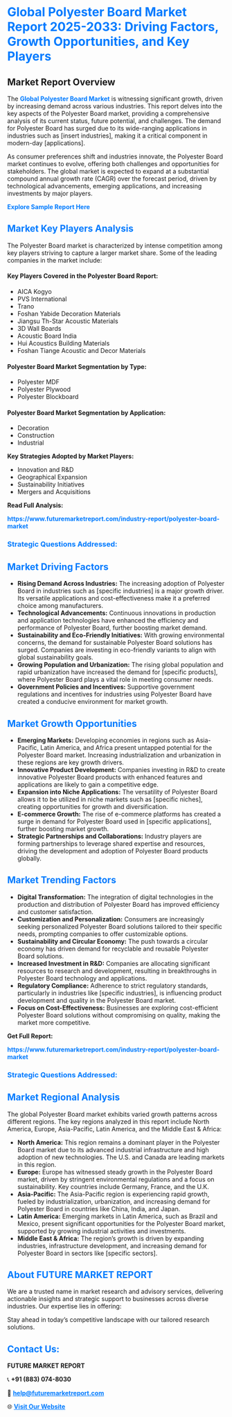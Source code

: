<h1 style="color: #007BFF;">Global Polyester Board Market Report 2025-2033: Driving Factors, Growth Opportunities, and Key Players</h1>

<section id="overview">
<h2>Market Report Overview</h2>
<p>The <a href="https://www.futuremarketreport.com/industry-report/polyester-board-market" style="color: #007BFF; text-decoration: none;"><strong>Global Polyester Board Market</strong></a> is witnessing significant growth, driven by increasing demand across various industries. This report delves into the key aspects of the Polyester Board market, providing a comprehensive analysis of its current status, future potential, and challenges. The demand for Polyester Board has surged due to its wide-ranging applications in industries such as [insert industries], making it a critical component in modern-day [applications].</p>
<p>As consumer preferences shift and industries innovate, the Polyester Board market continues to evolve, offering both challenges and opportunities for stakeholders. The global market is expected to expand at a substantial compound annual growth rate (CAGR) over the forecast period, driven by technological advancements, emerging applications, and increasing investments by major players.</p>
</section>

<section id="overview">
<p><a href="https://www.futuremarketreport.com/request-sample/reportId=52341" style="color: #007BFF; text-decoration: none;"><strong>Explore Sample Report Here</strong></a></p>
</section>

<section id="key-players">
<h2 style="color: #007BFF;">Market Key Players Analysis</h2>
<p>The Polyester Board market is characterized by intense competition among key players striving to capture a larger market share. Some of the leading companies in the market include:</p>
<h4>Key Players Covered in the Polyester Board Report:</h4>
<ul><li>AICA Kogyo</li><li>PVS International</li><li>Trano</li><li>Foshan Yabide Decoration Materials</li><li>Jiangsu Th-Star Acoustic Materials</li><li>3D Wall Boards</li><li>Acoustic Board India</li><li>Hui Acoustics Building Materials</li><li>Foshan Tiange Acoustic and Decor Materials</li></ul>
<h4>Polyester Board Market Segmentation by Type:</h4>
<ul><li>Polyester MDF</li><li>Polyester Plywood</li><li>Polyester Blockboard</li></ul>

<h4>Polyester Board Market Segmentation by Application:</h4>
<ul><li>Decoration</li><li>Construction</li><li>Industrial</li></ul>
<p><strong>Key Strategies Adopted by Market Players:</strong></p>
<ul>
<li>Innovation and R&D</li>
<li>Geographical Expansion</li>
<li>Sustainability Initiatives</li>
<li>Mergers and Acquisitions</li>
</ul>
</section>

<section>
<p><strong>Read Full Analysis: </strong></p><a href="https://www.futuremarketreport.com/industry-report/polyester-board-market" style="color: #007BFF; text-decoration: none;"><strong>https://www.futuremarketreport.com/industry-report/polyester-board-market</strong></a>
<h3 style="color: #007BFF;">Strategic Questions Addressed:</h3>
</section>

<section id="driving-factors">
<h2 style="color: #007BFF;">Market Driving Factors</h2>
<ul>
<li><strong>Rising Demand Across Industries:</strong> The increasing adoption of Polyester Board in industries such as [specific industries] is a major growth driver. Its versatile applications and cost-effectiveness make it a preferred choice among manufacturers.</li>
<li><strong>Technological Advancements:</strong> Continuous innovations in production and application technologies have enhanced the efficiency and performance of Polyester Board, further boosting market demand.</li>
<li><strong>Sustainability and Eco-Friendly Initiatives:</strong> With growing environmental concerns, the demand for sustainable Polyester Board solutions has surged. Companies are investing in eco-friendly variants to align with global sustainability goals.</li>
<li><strong>Growing Population and Urbanization:</strong> The rising global population and rapid urbanization have increased the demand for [specific products], where Polyester Board plays a vital role in meeting consumer needs.</li>
<li><strong>Government Policies and Incentives:</strong> Supportive government regulations and incentives for industries using Polyester Board have created a conducive environment for market growth.</li>
</ul>
</section>

<section id="growth-opportunities">
<h2 style="color: #007BFF;">Market Growth Opportunities</h2>
<ul>
<li><strong>Emerging Markets:</strong> Developing economies in regions such as Asia-Pacific, Latin America, and Africa present untapped potential for the Polyester Board market. Increasing industrialization and urbanization in these regions are key growth drivers.</li>
<li><strong>Innovative Product Development:</strong> Companies investing in R&D to create innovative Polyester Board products with enhanced features and applications are likely to gain a competitive edge.</li>
<li><strong>Expansion into Niche Applications:</strong> The versatility of Polyester Board allows it to be utilized in niche markets such as [specific niches], creating opportunities for growth and diversification.</li>
<li><strong>E-commerce Growth:</strong> The rise of e-commerce platforms has created a surge in demand for Polyester Board used in [specific applications], further boosting market growth.</li>
<li><strong>Strategic Partnerships and Collaborations:</strong> Industry players are forming partnerships to leverage shared expertise and resources, driving the development and adoption of Polyester Board products globally.</li>
</ul>
</section>

<section id="trending-factors">
<h2 style="color: #007BFF;">Market Trending Factors</h2>
<ul>
<li><strong>Digital Transformation:</strong> The integration of digital technologies in the production and distribution of Polyester Board has improved efficiency and customer satisfaction.</li>
<li><strong>Customization and Personalization:</strong> Consumers are increasingly seeking personalized Polyester Board solutions tailored to their specific needs, prompting companies to offer customizable options.</li>
<li><strong>Sustainability and Circular Economy:</strong> The push towards a circular economy has driven demand for recyclable and reusable Polyester Board solutions.</li>
<li><strong>Increased Investment in R&D:</strong> Companies are allocating significant resources to research and development, resulting in breakthroughs in Polyester Board technology and applications.</li>
<li><strong>Regulatory Compliance:</strong> Adherence to strict regulatory standards, particularly in industries like [specific industries], is influencing product development and quality in the Polyester Board market.</li>
<li><strong>Focus on Cost-Effectiveness:</strong> Businesses are exploring cost-efficient Polyester Board solutions without compromising on quality, making the market more competitive.</li>
</ul>
</section>

<section>
<p><strong>Get Full Report: </strong></p><a href="https://www.futuremarketreport.com/industry-report/polyester-board-market" style="color: #007BFF; text-decoration: none;"><strong>https://www.futuremarketreport.com/industry-report/polyester-board-market</strong></a>
<h3 style="color: #007BFF;">Strategic Questions Addressed:</h3>
</section>


<section id="regional-analysis">
<h2 style="color: #007BFF;">Market Regional Analysis</h2>
<p>The global Polyester Board market exhibits varied growth patterns across different regions. The key regions analyzed in this report include North America, Europe, Asia-Pacific, Latin America, and the Middle East & Africa:</p>
<ul>
<li><strong>North America:</strong> This region remains a dominant player in the Polyester Board market due to its advanced industrial infrastructure and high adoption of new technologies. The U.S. and Canada are leading markets in this region.</li>
<li><strong>Europe:</strong> Europe has witnessed steady growth in the Polyester Board market, driven by stringent environmental regulations and a focus on sustainability. Key countries include Germany, France, and the U.K.</li>
<li><strong>Asia-Pacific:</strong> The Asia-Pacific region is experiencing rapid growth, fueled by industrialization, urbanization, and increasing demand for Polyester Board in countries like China, India, and Japan.</li>
<li><strong>Latin America:</strong> Emerging markets in Latin America, such as Brazil and Mexico, present significant opportunities for the Polyester Board market, supported by growing industrial activities and investments.</li>
<li><strong>Middle East & Africa:</strong> The region’s growth is driven by expanding industries, infrastructure development, and increasing demand for Polyester Board in sectors like [specific sectors].</li>
</ul>
</section>

<footer>
<h2 style="color: #007BFF;">About FUTURE MARKET REPORT</h2>
<p>We are a trusted name in market research and advisory services, delivering actionable insights and strategic support to businesses across diverse industries. Our expertise lies in offering:</p>

<p>Stay ahead in today’s competitive landscape with our tailored research solutions.</p>

<h2 style="color: #007BFF;">Contact Us:</h2>
<p><strong>FUTURE MARKET REPORT</strong></p>
<p>📞 <strong>+91 (883) 074-8030</strong></p>
<p>📧 <strong><a href="mailto:help@futuremarketreport.com" style="color: #007BFF;">help@futuremarketreport.com</a></strong></p>
<p>🌐 <strong><a href="https://www.futuremarketreport.com/" style="color: #007BFF;">Visit Our Website</a></strong></p>
</footer>